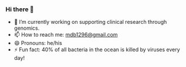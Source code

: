### Hi there 👋

- 🔭 I’m currently working on supporting clinical research through genomics.
- 📫 How to reach me: mdb1296@gmail.com
- 😄 Pronouns: he/his
- ⚡ Fun fact: 40% of all bacteria in the ocean is killed by viruses every day!
